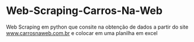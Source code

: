 # Web-Scraping-Carros-Na-Web
Web Scraping em python que consite na obtenção de dados a partir do site www.carrosnaweb.com.br e colocar em uma planilha em excel
